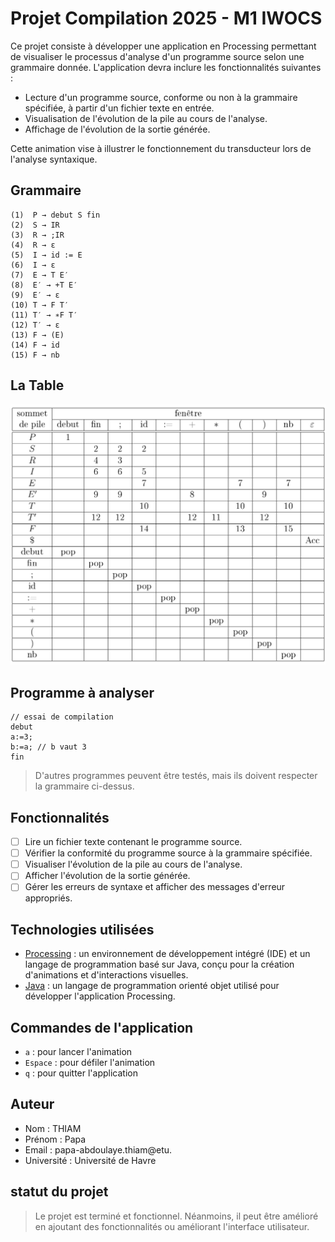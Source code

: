 # Projet Compilation 2025 - M1 IWOCS

Ce projet consiste à développer une application en Processing permettant de visualiser le processus d'analyse d'un programme source selon une grammaire donnée. L'application devra inclure les fonctionnalités suivantes :

- Lecture d'un programme source, conforme ou non à la grammaire spécifiée, à partir d'un fichier texte en entrée.
- Visualisation de l'évolution de la pile au cours de l'analyse.
- Affichage de l'évolution de la sortie générée.

Cette animation vise à illustrer le fonctionnement du transducteur lors de l'analyse syntaxique.


## Grammaire
```
(1)  P → debut S fin
(2)  S → IR
(3)  R → ;IR
(4)  R → ε
(5)  I → id := E
(6)  I → ε
(7)  E → T E′
(8)  E′ → +T E′
(9)  E′ → ε
(10) T → F T′
(11) T′ → ∗F T′
(12) T′ → ε
(13) F → (E)
(14) F → id
(15) F → nb
```
## La Table 
![alt text](image.png)
## Programme à analyser 
```
// essai de compilation
debut
a:=3;
b:=a; // b vaut 3
fin
```
> D'autres programmes peuvent être testés, mais ils doivent respecter la grammaire ci-dessus.

## Fonctionnalités
- [ ] Lire un fichier texte contenant le programme source.
- [ ] Vérifier la conformité du programme source à la grammaire spécifiée.
- [ ] Visualiser l'évolution de la pile au cours de l'analyse.
- [ ] Afficher l'évolution de la sortie générée.
- [ ] Gérer les erreurs de syntaxe et afficher des messages d'erreur appropriés.

## Technologies utilisées
- [Processing](https://processing.org/) : un environnement de développement intégré (IDE) et un langage de programmation basé sur Java, conçu pour la création d'animations et d'interactions visuelles.
- [Java](https://www.java.com/) : un langage de programmation orienté objet utilisé pour développer l'application Processing.

## Commandes de l'application
- `a` : pour lancer l'animation
- `Espace` : pour défiler l'animation
- `q` : pour quitter l'application

## Auteur
- Nom : THIAM
- Prénom : Papa
- Email : papa-abdoulaye.thiam@etu.
- Université : Université de Havre

## statut du projet
> Le projet est terminé et fonctionnel. Néanmoins, il peut être amélioré en ajoutant des fonctionnalités ou améliorant l'interface utilisateur.


